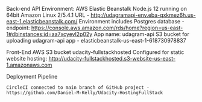 Back-end API Environment:
	AWS Elastic Beanstalk Node.js 12 running on 64bit Amazon Linux 2/5.4.1
		URL - http://udagramapi-env.eba-qxkmez6h.us-east-1.elasticbeanstalk.com/
		Environment includes Postgres database - endpoint: https://console.aws.amazon.com/rds/home?region=us-east-1#dbinstances:id=aa7xcyevl2p02y
		App name: udagram-api
		S3 bucket for uploading udagram-api app - elasticbeanstalk-us-east-1-618730978837

Front-End 
	AWS S3 bucket udacity-fullstackhosted
		Configured for static website hosting: http://udacity-fullstackhosted.s3-website-us-east-1.amazonaws.com

Deployment Pipeline

	CircleCI connected to main branch of GitHub project - https://github.com/Daniel-M-Kelly/Udacity-HostingFullStack

